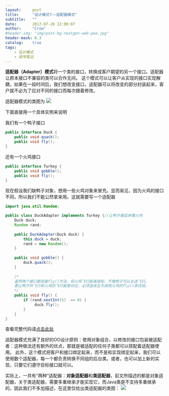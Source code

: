 ```yaml
---
layout:     post
title:      "设计模式7——适配器模式"
subtitle:   ""
date:       2017-07-20 22:00:07
author:     "Crow"
#header-img: "img/post-bg-nextgen-web-pwa.jpg"
header-mask: 0.3
catalog:    true
tags:
    - 设计模式
    - 读书笔记
---
```


**适配器（Adapter）模式**将一个类的接口，转换成客户期望的另一个接口。适配器让原本接口不兼容的类可以合作无间。
这个模式可以让客户从实现的接口实现解耦，如果在一段时间后，我们想改变接口，适配器可以将改变的部分封装起来，客户就不必为了应对不同的接口而每次跟着修改。

适配器模式的类图为
![](https://pic.yupoo.com/crowhawk/8b182e80/43f28d50.gif)

下面直接用一个具体实例来说明

我们有一个鸭子接口
```java
public interface Duck {
	public void quack();
	public void fly();
}
```
还有一个火鸡接口
```java
public interface Turkey {
	public void gobble();
	public void fly();
}
```
现在假设我们缺鸭子对象，想用一些火鸡对象来冒充。显而易见，因为火鸡的接口不同，所以我们不能公然拿来用。这就需要写一个适配器
```java
import java.util.Random;

public class DuckAdapter implements Turkey {//让鸭子看起来像火鸡
	Duck duck;
	Random rand;
 
	public DuckAdapter(Duck duck) {
		this.duck = duck;
		rand = new Random();
	}
    
	public void gobble() {
		duck.quack();
	}
  
	/*
	虽然两个接口都具备fly()方法，但火鸡飞行距离很短，不像鸭子可以长途飞行。
	要让鸭子的飞行和火鸡的飞行能够对应，必须连续五次调用火鸡的fly()来完成。
	*/
	public void fly() {
		if (rand.nextInt(5)  == 0) {
		     duck.fly();
		}
	}
}
```
查看完整代码请[点击此处](https://github.com/CrowHawk/DesignPattern-Learning/tree/master/Adapter/src)

适配器模式充满了良好的OO设计原则：使用对象组合，以修改的接口包装被适配者：这种做法还有额外的优点，那就是被适配的任何子类都可以搭配着适配器使用。
此外，这个模式把客户和接口绑定起来，而不是和实现绑定起来，我们可以使用数个适配器，每一个都负责转换不同组的后台类。或者，也可以加上新的实现，只要它们遵守目标接口就可以。

实际上，一共有“两种”适配器：**对象适配器**和**类适配器**，前文所描述的都是对象适配器，关于类适配器，需要多重继承才能实现它，而Java类是不支持多重继承的，因此我们不多加描述，在这里仅给出类适配器的类图：
![](https://pic.yupoo.com/crowhawk/e919f239/1e256c3f.jpg)
